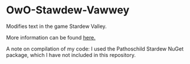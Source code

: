 # OwO-Stawdew-Vawwey
Modifies text in the game Stardew Valley.

More information can be found [here.](https://www.nexusmods.com/stardewvalley/mods/8923)

A note on compilation of my code: I used the Pathoschild Stardew NuGet package, which I have not included in this repository.